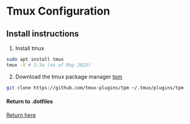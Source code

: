 # **Tmux Configuration**

## Install instructions

1. Install tmux

```bash
sudo apt install tmux
tmux -V # 3.3a (as of May 2023)
```

2. Download the tmux package manager [tpm](https://github.com/tmux-plugins/tpm)

```bash
git clone https://github.com/tmux-plugins/tpm ~/.tmux/plugins/tpm
```

#### Return to .dotfiles

[Return here](../)
